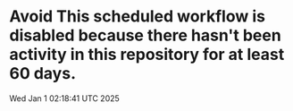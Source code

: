 # Avoid This scheduled workflow is disabled because there hasn't been activity in this repository for at least 60 days.
Wed Jan  1 02:18:41 UTC 2025
